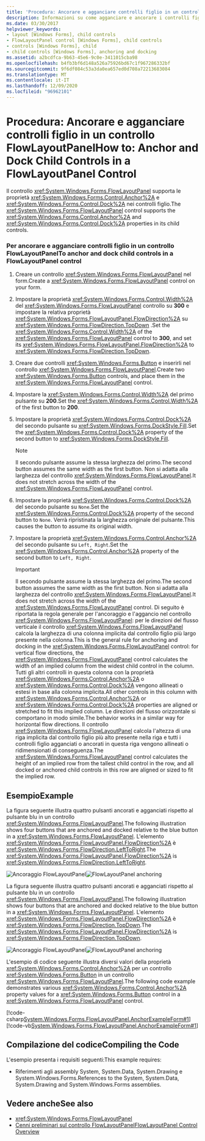 ```yaml
---
title: 'Procedura: Ancorare e agganciare controlli figlio in un controllo FlowLayoutPanel'
description: Informazioni su come agganciare e ancorare i controlli figlio a livello di codice in un Windows Forms controllo FlowLayoutPanel.
ms.date: 03/30/2017
helpviewer_keywords:
- layout [Windows Forms], child controls
- FlowLayoutPanel control [Windows Forms], child controls
- controls [Windows Forms], child
- child controls [Windows Forms], anchoring and docking
ms.assetid: a2bcdfca-9b63-45e6-9c0e-3411015cba98
ms.openlocfilehash: b4fb3bf6d148a526a75926bd67c1f967286332bf
ms.sourcegitcommit: 9f6df084c53a3da0ea657ed0d708a72213683084
ms.translationtype: MT
ms.contentlocale: it-IT
ms.lasthandoff: 12/09/2020
ms.locfileid: "96962101"
---
```

# <a name="how-to-anchor-and-dock-child-controls-in-a-flowlayoutpanel-control"></a><span data-ttu-id="9992c-103">Procedura: Ancorare e agganciare controlli figlio in un controllo FlowLayoutPanel</span><span class="sxs-lookup"><span data-stu-id="9992c-103">How to: Anchor and Dock Child Controls in a FlowLayoutPanel Control</span></span>

<span data-ttu-id="9992c-104">Il controllo <xref:System.Windows.Forms.FlowLayoutPanel> supporta le proprietà <xref:System.Windows.Forms.Control.Anchor%2A> e <xref:System.Windows.Forms.Control.Dock%2A> nei controlli figlio.</span><span class="sxs-lookup"><span data-stu-id="9992c-104">The <xref:System.Windows.Forms.FlowLayoutPanel> control supports the <xref:System.Windows.Forms.Control.Anchor%2A> and <xref:System.Windows.Forms.Control.Dock%2A> properties in its child controls.</span></span>

### <a name="to-anchor-and-dock-child-controls-in-a-flowlayoutpanel-control"></a><span data-ttu-id="9992c-105">Per ancorare e agganciare controlli figlio in un controllo FlowLayoutPanel</span><span class="sxs-lookup"><span data-stu-id="9992c-105">To anchor and dock child controls in a FlowLayoutPanel control</span></span>

1. <span data-ttu-id="9992c-106">Creare un controllo <xref:System.Windows.Forms.FlowLayoutPanel> nel form.</span><span class="sxs-lookup"><span data-stu-id="9992c-106">Create a <xref:System.Windows.Forms.FlowLayoutPanel> control on your form.</span></span>

2. <span data-ttu-id="9992c-107">Impostare la proprietà <xref:System.Windows.Forms.Control.Width%2A> del <xref:System.Windows.Forms.FlowLayoutPanel> controllo su **300** e impostare la relativa proprietà <xref:System.Windows.Forms.FlowLayoutPanel.FlowDirection%2A> su <xref:System.Windows.Forms.FlowDirection.TopDown> .</span><span class="sxs-lookup"><span data-stu-id="9992c-107">Set the <xref:System.Windows.Forms.Control.Width%2A> of the <xref:System.Windows.Forms.FlowLayoutPanel> control to **300**, and set its <xref:System.Windows.Forms.FlowLayoutPanel.FlowDirection%2A> to <xref:System.Windows.Forms.FlowDirection.TopDown>.</span></span>

3. <span data-ttu-id="9992c-108">Creare due controlli <xref:System.Windows.Forms.Button> e inserirli nel controllo <xref:System.Windows.Forms.FlowLayoutPanel>.</span><span class="sxs-lookup"><span data-stu-id="9992c-108">Create two <xref:System.Windows.Forms.Button> controls, and place them in the <xref:System.Windows.Forms.FlowLayoutPanel> control.</span></span>

4. <span data-ttu-id="9992c-109">Impostare la <xref:System.Windows.Forms.Control.Width%2A> del primo pulsante su **200**.</span><span class="sxs-lookup"><span data-stu-id="9992c-109">Set the <xref:System.Windows.Forms.Control.Width%2A> of the first button to **200**.</span></span>

5. <span data-ttu-id="9992c-110">Impostare la proprietà <xref:System.Windows.Forms.Control.Dock%2A> del secondo pulsante su <xref:System.Windows.Forms.DockStyle.Fill>.</span><span class="sxs-lookup"><span data-stu-id="9992c-110">Set the <xref:System.Windows.Forms.Control.Dock%2A> property of the second button to <xref:System.Windows.Forms.DockStyle.Fill>.</span></span>

    > [!NOTE]
    > <span data-ttu-id="9992c-111">Il secondo pulsante assume la stessa larghezza del primo.</span><span class="sxs-lookup"><span data-stu-id="9992c-111">The second button assumes the same width as the first button.</span></span> <span data-ttu-id="9992c-112">Non si adatta alla larghezza del controllo <xref:System.Windows.Forms.FlowLayoutPanel>.</span><span class="sxs-lookup"><span data-stu-id="9992c-112">It does not stretch across the width of the <xref:System.Windows.Forms.FlowLayoutPanel> control.</span></span>

6. <span data-ttu-id="9992c-113">Impostare la proprietà <xref:System.Windows.Forms.Control.Dock%2A> del secondo pulsante su `None`.</span><span class="sxs-lookup"><span data-stu-id="9992c-113">Set the <xref:System.Windows.Forms.Control.Dock%2A> property of the second button to `None`.</span></span> <span data-ttu-id="9992c-114">Verrà ripristinata la larghezza originale del pulsante.</span><span class="sxs-lookup"><span data-stu-id="9992c-114">This causes the button to assume its original width.</span></span>

7. <span data-ttu-id="9992c-115">Impostare la proprietà <xref:System.Windows.Forms.Control.Anchor%2A> del secondo pulsante su `Left, Right`.</span><span class="sxs-lookup"><span data-stu-id="9992c-115">Set the <xref:System.Windows.Forms.Control.Anchor%2A> property of the second button to `Left, Right`.</span></span>

    > [!IMPORTANT]
    > <span data-ttu-id="9992c-116">Il secondo pulsante assume la stessa larghezza del primo.</span><span class="sxs-lookup"><span data-stu-id="9992c-116">The second button assumes the same width as the first button.</span></span> <span data-ttu-id="9992c-117">Non si adatta alla larghezza del controllo <xref:System.Windows.Forms.FlowLayoutPanel>.</span><span class="sxs-lookup"><span data-stu-id="9992c-117">It does not stretch across the width of the <xref:System.Windows.Forms.FlowLayoutPanel> control.</span></span> <span data-ttu-id="9992c-118">Di seguito è riportata la regola generale per l'ancoraggio e l'aggancio nel controllo <xref:System.Windows.Forms.FlowLayoutPanel>: per le direzioni del flusso verticale il controllo <xref:System.Windows.Forms.FlowLayoutPanel> calcola la larghezza di una colonna implicita dal controllo figlio più largo presente nella colonna.</span><span class="sxs-lookup"><span data-stu-id="9992c-118">This is the general rule for anchoring and docking in the <xref:System.Windows.Forms.FlowLayoutPanel> control: for vertical flow directions, the <xref:System.Windows.Forms.FlowLayoutPanel> control calculates the width of an implied column from the widest child control in the column.</span></span> <span data-ttu-id="9992c-119">Tutti gli altri controlli in questa colonna con la proprietà <xref:System.Windows.Forms.Control.Anchor%2A> o <xref:System.Windows.Forms.Control.Dock%2A> vengono allineati o estesi in base alla colonna implicita.</span><span class="sxs-lookup"><span data-stu-id="9992c-119">All other controls in this column with <xref:System.Windows.Forms.Control.Anchor%2A> or <xref:System.Windows.Forms.Control.Dock%2A> properties are aligned or stretched to fit this implied column.</span></span> <span data-ttu-id="9992c-120">Le direzioni del flusso orizzontale si comportano in modo simile.</span><span class="sxs-lookup"><span data-stu-id="9992c-120">The behavior works in a similar way for horizontal flow directions.</span></span> <span data-ttu-id="9992c-121">Il controllo <xref:System.Windows.Forms.FlowLayoutPanel> calcola l'altezza di una riga implicita dal controllo figlio più alto presente nella riga e tutti i controlli figlio agganciati o ancorati in questa riga vengono allineati o ridimensionati di conseguenza.</span><span class="sxs-lookup"><span data-stu-id="9992c-121">The <xref:System.Windows.Forms.FlowLayoutPanel> control calculates the height of an implied row from the tallest child control in the row, and all docked or anchored child controls in this row are aligned or sized to fit the implied row.</span></span>

## <a name="example"></a><span data-ttu-id="9992c-122">Esempio</span><span class="sxs-lookup"><span data-stu-id="9992c-122">Example</span></span>

<span data-ttu-id="9992c-123">La figura seguente illustra quattro pulsanti ancorati e agganciati rispetto al pulsante blu in un controllo <xref:System.Windows.Forms.FlowLayoutPanel>.</span><span class="sxs-lookup"><span data-stu-id="9992c-123">The following illustration shows four buttons that are anchored and docked relative to the blue button in a <xref:System.Windows.Forms.FlowLayoutPanel>.</span></span> <span data-ttu-id="9992c-124">L'elemento <xref:System.Windows.Forms.FlowLayoutPanel.FlowDirection%2A> è <xref:System.Windows.Forms.FlowDirection.LeftToRight>.</span><span class="sxs-lookup"><span data-stu-id="9992c-124">The <xref:System.Windows.Forms.FlowLayoutPanel.FlowDirection%2A> is <xref:System.Windows.Forms.FlowDirection.LeftToRight>.</span></span>

<span data-ttu-id="9992c-125">![Ancoraggio FlowLayoutPanel](./media/net-flpanchorexp.gif "NET_FLPanchorExp")</span><span class="sxs-lookup"><span data-stu-id="9992c-125">![FlowLayoutPanel anchoring](./media/net-flpanchorexp.gif "NET_FLPanchorExp")</span></span>

<span data-ttu-id="9992c-126">La figura seguente illustra quattro pulsanti ancorati e agganciati rispetto al pulsante blu in un controllo <xref:System.Windows.Forms.FlowLayoutPanel>.</span><span class="sxs-lookup"><span data-stu-id="9992c-126">The following illustration shows four buttons that are anchored and docked relative to the blue button in a <xref:System.Windows.Forms.FlowLayoutPanel>.</span></span> <span data-ttu-id="9992c-127">L'elemento <xref:System.Windows.Forms.FlowLayoutPanel.FlowDirection%2A> è <xref:System.Windows.Forms.FlowDirection.TopDown>.</span><span class="sxs-lookup"><span data-stu-id="9992c-127">The <xref:System.Windows.Forms.FlowLayoutPanel.FlowDirection%2A> is <xref:System.Windows.Forms.FlowDirection.TopDown>.</span></span>

<span data-ttu-id="9992c-128">![Ancoraggio FlowLayoutPanel](./media/vs-flpanchor2.gif "VS_FLPanchor2")</span><span class="sxs-lookup"><span data-stu-id="9992c-128">![FlowLayoutPanel anchoring](./media/vs-flpanchor2.gif "VS_FLPanchor2")</span></span>

<span data-ttu-id="9992c-129">L'esempio di codice seguente illustra diversi valori della proprietà <xref:System.Windows.Forms.Control.Anchor%2A> per un controllo <xref:System.Windows.Forms.Button> in un controllo <xref:System.Windows.Forms.FlowLayoutPanel>.</span><span class="sxs-lookup"><span data-stu-id="9992c-129">The following code example demonstrates various <xref:System.Windows.Forms.Control.Anchor%2A> property values for a <xref:System.Windows.Forms.Button> control in a <xref:System.Windows.Forms.FlowLayoutPanel> control.</span></span>

[!code-csharp[System.Windows.Forms.FlowLayoutPanel.AnchorExampleForm#1](~/samples/snippets/csharp/VS_Snippets_Winforms/System.Windows.Forms.FlowLayoutPanel.AnchorExampleForm/CS/FlpAnchorExampleForm.cs#1)]
[!code-vb[System.Windows.Forms.FlowLayoutPanel.AnchorExampleForm#1](~/samples/snippets/visualbasic/VS_Snippets_Winforms/System.Windows.Forms.FlowLayoutPanel.AnchorExampleForm/VB/FlpAnchorExampleForm.vb#1)]

## <a name="compiling-the-code"></a><span data-ttu-id="9992c-130">Compilazione del codice</span><span class="sxs-lookup"><span data-stu-id="9992c-130">Compiling the Code</span></span>

<span data-ttu-id="9992c-131">L'esempio presenta i requisiti seguenti:</span><span class="sxs-lookup"><span data-stu-id="9992c-131">This example requires:</span></span>

- <span data-ttu-id="9992c-132">Riferimenti agli assembly System, System.Data, System.Drawing e System.Windows.Forms.</span><span class="sxs-lookup"><span data-stu-id="9992c-132">References to the System, System.Data, System.Drawing and System.Windows.Forms assemblies.</span></span>

## <a name="see-also"></a><span data-ttu-id="9992c-133">Vedere anche</span><span class="sxs-lookup"><span data-stu-id="9992c-133">See also</span></span>

- <xref:System.Windows.Forms.FlowLayoutPanel>
- [<span data-ttu-id="9992c-134">Cenni preliminari sul controllo FlowLayoutPanel</span><span class="sxs-lookup"><span data-stu-id="9992c-134">FlowLayoutPanel Control Overview</span></span>](flowlayoutpanel-control-overview.md)
